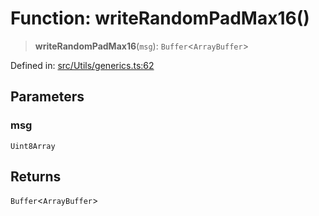 # Function: writeRandomPadMax16()

> **writeRandomPadMax16**(`msg`): `Buffer`\<`ArrayBuffer`\>

Defined in: [src/Utils/generics.ts:62](https://github.com/Fokusdotid/Baileys/blob/4aa08196a497251af5be42856601e02d8a85cce8/src/Utils/generics.ts#L62)

## Parameters

### msg

`Uint8Array`

## Returns

`Buffer`\<`ArrayBuffer`\>
